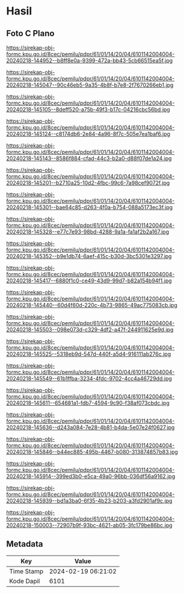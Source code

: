 # Hasil

## Foto C Plano

https://sirekap-obj-formc.kpu.go.id/8cec/pemilu/pdpr/61/01/14/20/04/6101142004004-20240218-144952--b8ff8e0a-9399-472a-bb43-5cb66515ea5f.jpg

https://sirekap-obj-formc.kpu.go.id/8cec/pemilu/pdpr/61/01/14/20/04/6101142004004-20240218-145047--90c46eb5-9a35-4b8f-b7e8-2f7670266eb1.jpg

https://sirekap-obj-formc.kpu.go.id/8cec/pemilu/pdpr/61/01/14/20/04/6101142004004-20240218-145105--8deff520-a75b-49f3-b17c-04216cbc56bd.jpg

https://sirekap-obj-formc.kpu.go.id/8cec/pemilu/pdpr/61/01/14/20/04/6101142004004-20240218-145124--c8174db6-2e84-4a96-8f7c-505e7ea1baf6.jpg

https://sirekap-obj-formc.kpu.go.id/8cec/pemilu/pdpr/61/01/14/20/04/6101142004004-20240218-145143--8586f884-cfad-44c3-b2a0-d88f07de1a24.jpg

https://sirekap-obj-formc.kpu.go.id/8cec/pemilu/pdpr/61/01/14/20/04/6101142004004-20240218-145201--b2710a25-10d2-4fbc-99c6-7a98cef9072f.jpg

https://sirekap-obj-formc.kpu.go.id/8cec/pemilu/pdpr/61/01/14/20/04/6101142004004-20240218-145301--bae64c85-d263-4f0a-b754-088a5173ec3f.jpg

https://sirekap-obj-formc.kpu.go.id/8cec/pemilu/pdpr/61/01/14/20/04/6101142004004-20240218-145328--e77c7e93-98bd-4288-9a1a-fa1af2b2a167.jpg

https://sirekap-obj-formc.kpu.go.id/8cec/pemilu/pdpr/61/01/14/20/04/6101142004004-20240218-145352--b9e1db74-6aef-415c-b30d-3bc5301e3297.jpg

https://sirekap-obj-formc.kpu.go.id/8cec/pemilu/pdpr/61/01/14/20/04/6101142004004-20240218-145417--6880f1c0-ce49-43d9-99d7-b82a154b94f1.jpg

https://sirekap-obj-formc.kpu.go.id/8cec/pemilu/pdpr/61/01/14/20/04/6101142004004-20240218-145440--60d4f60d-220c-4b73-9865-49ac775083cb.jpg

https://sirekap-obj-formc.kpu.go.id/8cec/pemilu/pdpr/61/01/14/20/04/6101142004004-20240218-145503--098e073d-c329-4df2-a47f-244911625e9d.jpg

https://sirekap-obj-formc.kpu.go.id/8cec/pemilu/pdpr/61/01/14/20/04/6101142004004-20240218-145525--5318eb9d-547d-440f-a5d4-916111ab276c.jpg

https://sirekap-obj-formc.kpu.go.id/8cec/pemilu/pdpr/61/01/14/20/04/6101142004004-20240218-145549--61b1ffba-3234-4fdc-9702-4cc4a46729dd.jpg

https://sirekap-obj-formc.kpu.go.id/8cec/pemilu/pdpr/61/01/14/20/04/6101142004004-20240218-145611--654681a1-fdb7-4594-9c90-f38af073cbdc.jpg

https://sirekap-obj-formc.kpu.go.id/8cec/pemilu/pdpr/61/01/14/20/04/6101142004004-20240218-145636--d243a084-7e28-4b81-b4da-5e07e24f0627.jpg

https://sirekap-obj-formc.kpu.go.id/8cec/pemilu/pdpr/61/01/14/20/04/6101142004004-20240218-145846--b44ec885-495b-4467-b080-313874857b83.jpg

https://sirekap-obj-formc.kpu.go.id/8cec/pemilu/pdpr/61/01/14/20/04/6101142004004-20240218-145914--399ed3b0-e5ca-49a0-96bb-036df56a9162.jpg

https://sirekap-obj-formc.kpu.go.id/8cec/pemilu/pdpr/61/01/14/20/04/6101142004004-20240218-145939--bd1a3ba0-6f35-4b23-b203-a3fd2901af9c.jpg

https://sirekap-obj-formc.kpu.go.id/8cec/pemilu/pdpr/61/01/14/20/04/6101142004004-20240218-150003--72907b9f-93bc-4621-ab05-3fc179be86bc.jpg


## Metadata

| Key        | Value               |
| ---------- | ------------------- |
| Time Stamp | 2024-02-19 06:21:02 |
| Kode Dapil | 6101                |



